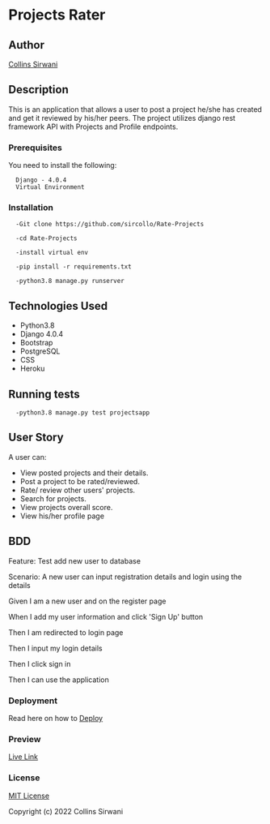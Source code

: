 # Projects Rater
## Author
[Collins Sirwani](https://github.com/sircollo)

## Description
This is an application that allows a user to post a project he/she has created and get it reviewed by his/her peers. The project utilizes django rest framework API with Projects and Profile endpoints.

### Prerequisites
You need to install the following:
```
  Django - 4.0.4
  Virtual Environment
```

### Installation
```
  -Git clone https://github.com/sircollo/Rate-Projects

  -cd Rate-Projects

  -install virtual env

  -pip install -r requirements.txt

  -python3.8 manage.py runserver

```
## Technologies Used

  * Python3.8
  * Django 4.0.4
  * Bootstrap
  * PostgreSQL
  * CSS
  * Heroku

## Running tests
```
  -python3.8 manage.py test projectsapp
```

## User Story
A user can:

  * View posted projects and their details.
  * Post a project to be rated/reviewed.
  * Rate/ review other users' projects.
  * Search for projects.
  * View projects overall score.
  * View his/her profile page


## BDD
Feature: Test add new user to database

Scenario: A new user can input registration details and login using the details

  Given I am a new user and on the register page

  When I add my user information and click 'Sign Up' button

  Then I am redirected to login page

  Then I input my login details

  Then I click sign in

  Then I can use the application

### Deployment
Read here on how to [Deploy](https://gist.github.com/newtonkiragu/42f2500e56d9c2375a087233587eddd0)


### Preview

[Live Link](https://ratemyprojects.herokuapp.com/)


### License

[MIT License](https://github.com/sircollo/Rate-Projects/blob/master/LICENSE)

Copyright (c) 2022 Collins Sirwani
